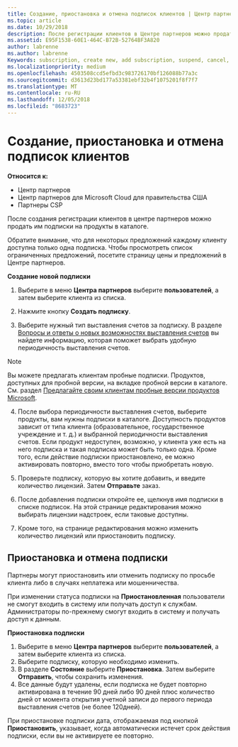 ```yaml
---
title: Создание, приостановка и отмена подписок клиентов | Центр партнеров
ms.topic: article
ms.date: 10/29/2018
description: После регистрации клиентов в Центре партнеров можно продать им подписки на продукты в каталоге.
ms.assetid: E95F1538-60E1-464C-B72B-52764BF3A820
author: labrenne
ms.author: labrenne
Keywords: subscription, create new, add subscription, suspend, cancel,
ms.localizationpriority: medium
ms.openlocfilehash: 4503508ccd5efbd3c983726170bf126088b77a3c
ms.sourcegitcommit: d3613d23bd177a53381ebf32b4f1075201f8f7f7
ms.translationtype: MT
ms.contentlocale: ru-RU
ms.lasthandoff: 12/05/2018
ms.locfileid: "8683723"
---
```

# <a name="create-suspend-or-cancel-customer-subscriptions"></a>Создание, приостановка и отмена подписок клиентов

**Относится к:**

-  Центр партнеров
-  Центр партнеров для Microsoft Cloud для правительства США
-  Партнеры CSP

После создания регистрации клиентов в центре партнеров можно продать им подписки на продукты в каталоге.

Обратите внимание, что для некоторых предложений каждому клиенту доступна только одна подписка. Чтобы просмотреть список ограниченных предложений, посетите страницу цены и предложений в Центре партнеров. 


**Создание новой подписки**

1.  Выберите в меню **Центра партнеров** выберите **пользователей**, а затем выберите клиента из списка.

2.  Нажмите кнопку **Создать подписку**.

3.  Выберите нужный тип выставления счетов за подписку.  В разделе [Вопросы и ответы о новых возможностях выставления счетов](faq-about-new-billing-features.md) вы найдете информацию, которая поможет выбрать удобную периодичность выставления счетов.
 
 >[!Note]
 >Вы можете предлагать клиентам пробные подписки. Продуктов, доступных для пробной версии, на вкладке пробной версии в каталоге. См. раздел [Предлагайте своим клиентам пробные версии продуктов Microsoft](offer-your-customers-trials-of-microsoft-products.md).

 
4. После выбора периодичности выставления счетов, выберите продукты, вам нужны подписки в каталоге. Доступность продуктов зависит от типа клиента (образовательное, государственное учреждение и т. д.) и выбранной периодичности выставления счетов. Если продукт недоступен, возможно, у клиента уже есть на него подписка и такая подписка может быть только одна. Кроме того, если действие подписки приостановлено, ее можно активировать повторно, вместо того чтобы приобретать новую.

5. Проверьте подписку, которую вы хотите добавить, и введите количество лицензий. Затем **Отправьте** заказ.

6.  После добавления подписки откройте ее, щелкнув имя подписки в списке подписок. На этой странице редактирования можно выбирать лицензии надстроек, если таковые доступны.

7.  Кроме того, на странице редактирования можно изменить количество лицензий или приостановить подписку.

## <a name="suspend-or-cancel-a-subscription"></a>Приостановка и отмена подписки

Партнеры могут приостановить или отменить подписку по просьбе клиента либо в случаях неплатежа или мошенничества.

При изменении статуса подписки на **Приостановленная** пользователи не смогут входить в систему или получать доступ к службам. Администраторы по-прежнему смогут входить в систему и получать доступ к данным.

**Приостановка подписки**

1.  Выберите в меню **Центра партнеров** выберите **пользователей**, а затем выберите клиента из списка.
2.  Выберите подписку, которую необходимо изменить.
3.  В разделе **Состояние** выберите **Приостановка**. Затем выберите **Отправить**, чтобы сохранить изменения.
4.  Все данные будут удалены, если подписка не будет повторно активирована в течение 90 дней либо 90 дней плюс количество дней от момента открытия учетной записи до первого периода выставления счетов (не более 120дней).

При приостановке подписки дата, отображаемая под кнопкой **Приостановить**, указывает, когда автоматически истечет срок действия подписки, если вы не активируете ее повторно. 




 



